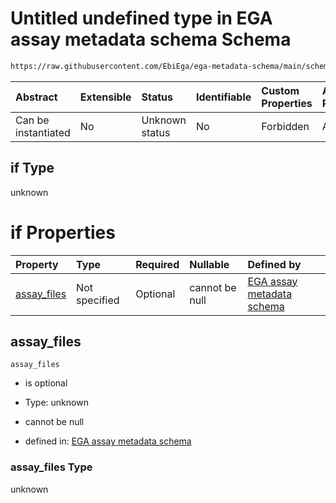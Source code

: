 # Untitled undefined type in EGA assay metadata schema Schema

```txt
https://raw.githubusercontent.com/EbiEga/ega-metadata-schema/main/schemas/EGA.assay.json#/allOf/0/if
```



| Abstract            | Extensible | Status         | Identifiable | Custom Properties | Additional Properties | Access Restrictions | Defined In                                                                 |
| :------------------ | :--------- | :------------- | :----------- | :---------------- | :-------------------- | :------------------ | :------------------------------------------------------------------------- |
| Can be instantiated | No         | Unknown status | No           | Forbidden         | Allowed               | none                | [EGA.assay.json\*](../../../schemas/EGA.assay.json "open original schema") |

## if Type

unknown

# if Properties

| Property                     | Type          | Required | Nullable       | Defined by                                                                                                                                                                                                                                                                       |
| :--------------------------- | :------------ | :------- | :------------- | :------------------------------------------------------------------------------------------------------------------------------------------------------------------------------------------------------------------------------------------------------------------------------- |
| [assay\_files](#assay_files) | Not specified | Optional | cannot be null | [EGA assay metadata schema](ega-11-allof-if-the-files-are-aligned-reads-the-reference-alignment-details-are-expected-if-properties-assay_files.md "https://raw.githubusercontent.com/EbiEga/ega-metadata-schema/main/schemas/EGA.assay.json#/allOf/0/if/properties/assay_files") |

## assay\_files



`assay_files`

*   is optional

*   Type: unknown

*   cannot be null

*   defined in: [EGA assay metadata schema](ega-11-allof-if-the-files-are-aligned-reads-the-reference-alignment-details-are-expected-if-properties-assay_files.md "https://raw.githubusercontent.com/EbiEga/ega-metadata-schema/main/schemas/EGA.assay.json#/allOf/0/if/properties/assay_files")

### assay\_files Type

unknown
